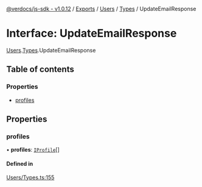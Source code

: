 [@verdocs/js-sdk - v1.0.12](../README.md) / [Exports](../modules.md) / [Users](../modules/Users.md) / [Types](../modules/Users.Types.md) / UpdateEmailResponse

# Interface: UpdateEmailResponse

[Users](../modules/Users.md).[Types](../modules/Users.Types.md).UpdateEmailResponse

## Table of contents

### Properties

- [profiles](Users.Types.UpdateEmailResponse.md#profiles)

## Properties

### profiles

• **profiles**: [`IProfile`](Users.Types.IProfile.md)[]

#### Defined in

[Users/Types.ts:155](https://github.com/Verdocs/js-sdk/blob/main/src/Users/Types.ts#L155)
